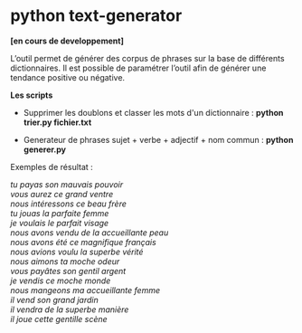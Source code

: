 # python text-generator 
**[en cours de developpement]**

L’outil permet de générer des corpus de phrases sur la base de différents dictionnaires. Il est possible de paramétrer l’outil afin de générer une tendance positive ou négative.

**Les scripts**

- Supprimer les doublons et classer les mots d'un dictionnaire :  **python trier.py fichier.txt**

- Generateur de phrases sujet + verbe + adjectif + nom commun :  **python generer.py**


Exemples de résultat : 

  *tu payas son ﻿mauvais pouvoir <br/>
  vous aurez ce grand ventre <br/>
  nous intéressons ce beau frère <br/>
  tu jouas la parfaite femme <br/>
  je voulais le parfait visage <br/>
  nous avons vendu de la accueillante peau <br/>
  nous avons été ce magnifique français <br/>
  nous avions voulu la superbe vérité <br/>
  nous aimons ta moche odeur <br/>
  vous payâtes son gentil argent <br/>
  je vendis ce moche monde <br/>
  nous mangeons ma accueillante femme <br/>
  il vend son grand jardin <br/>
  il vendra de la superbe manière <br/>
  il joue cette gentille scène <br/>*
